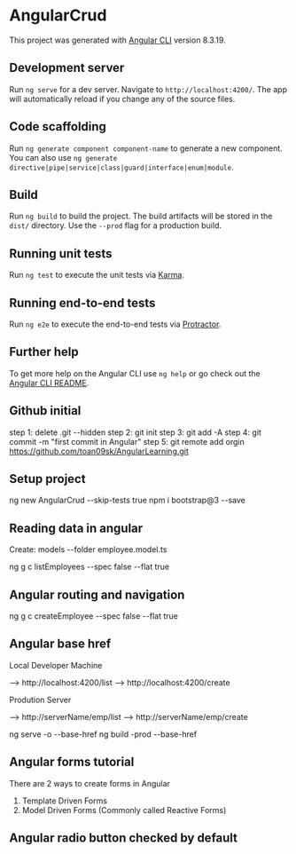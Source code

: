 # AngularCrud

This project was generated with [Angular CLI](https://github.com/angular/angular-cli) version 8.3.19.

## Development server

Run `ng serve` for a dev server. Navigate to `http://localhost:4200/`. The app will automatically reload if you change any of the source files.

## Code scaffolding

Run `ng generate component component-name` to generate a new component. You can also use `ng generate directive|pipe|service|class|guard|interface|enum|module`.

## Build

Run `ng build` to build the project. The build artifacts will be stored in the `dist/` directory. Use the `--prod` flag for a production build.

## Running unit tests

Run `ng test` to execute the unit tests via [Karma](https://karma-runner.github.io).

## Running end-to-end tests

Run `ng e2e` to execute the end-to-end tests via [Protractor](http://www.protractortest.org/).

## Further help

To get more help on the Angular CLI use `ng help` or go check out the [Angular CLI README](https://github.com/angular/angular-cli/blob/master/README.md).


## Github initial

step 1: delete .git --hidden
step 2: git init
step 3: git add -A
step 4: git commit -m "first commit in Angular"
step 5: git remote add orgin https://github.com/toan09sk/AngularLearning.git

## Setup project
ng new AngularCrud --skip-tests true
npm i bootstrap@3 --save

## Reading data in angular
Create:
    models  --folder
    employee.model.ts

ng g c listEmployees --spec false --flat true

## Angular routing and navigation
ng g c createEmployee --spec false --flat true

## Angular base href
Local Developer Machine 
<base href="/">  -->  http://localhost:4200/list
                 -->  http://localhost:4200/create

Prodution Server
<base href="/emp/"> --> http://serverName/emp/list
                    --> http://serverName/emp/create

ng serve -o --base-href
ng build -prod --base-href

## Angular forms tutorial

There are 2 ways to create forms in Angular
1. Template Driven Forms 
2. Model Driven Forms (Commonly called Reactive Forms)

## Angular radio button checked by default


